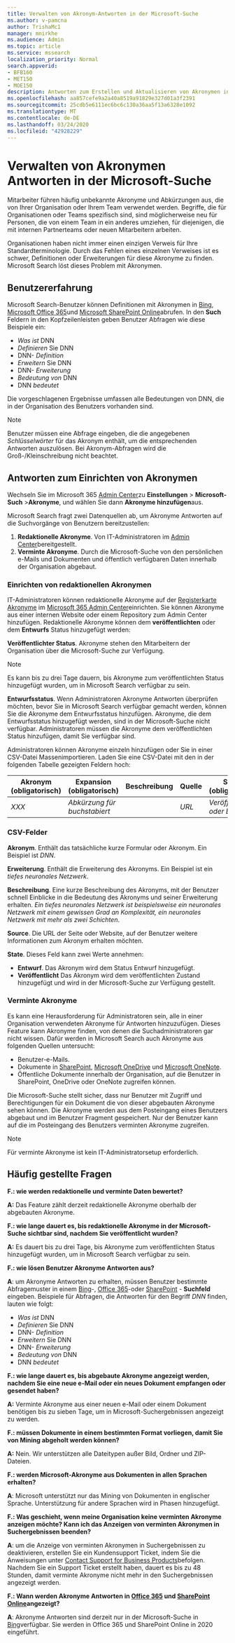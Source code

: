 ```yaml
---
title: Verwalten von Akronym-Antworten in der Microsoft-Suche
ms.author: v-pamcna
author: TrishaMc1
manager: mnirkhe
ms.audience: Admin
ms.topic: article
ms.service: mssearch
localization_priority: Normal
search.appverid:
- BFB160
- MET150
- MOE150
description: Antworten zum Erstellen und Aktualisieren von Akronymen in Microsoft Search
ms.openlocfilehash: aa857cefe9a2a40a8519a91829e327d01a3f2391
ms.sourcegitcommit: 25cdb5e6111ec6bc6c130a36aa5f13a6328e1092
ms.translationtype: MT
ms.contentlocale: de-DE
ms.lasthandoff: 03/24/2020
ms.locfileid: "42928229"
---
```

# <a name="manage-acronyms-answers-in-microsoft-search"></a>Verwalten von Akronymen Antworten in der Microsoft-Suche

Mitarbeiter führen häufig unbekannte Akronyme und Abkürzungen aus, die von Ihrer Organisation oder Ihrem Team verwendet werden. Begriffe, die für Organisationen oder Teams spezifisch sind, sind möglicherweise neu für Personen, die von einem Team in ein anderes umziehen, für diejenigen, die mit internen Partnerteams oder neuen Mitarbeitern arbeiten.

Organisationen haben nicht immer einen einzigen Verweis für Ihre Standardterminologie. Durch das Fehlen eines einzelnen Verweises ist es schwer, Definitionen oder Erweiterungen für diese Akronyme zu finden. Microsoft Search löst dieses Problem mit Akronymen.

## <a name="what-users-experience"></a>Benutzererfahrung
Microsoft Search-Benutzer können Definitionen mit Akronymen in [Bing](https://Bing.com), [Microsoft Office 365](https://Office.com)und [Microsoft SharePoint Online](https://products.office.com/sharepoint/collaboration)abrufen. In den **Such** Feldern in den Kopfzeilenleisten geben Benutzer Abfragen wie diese Beispiele ein:

- *Was ist* DNN
- *Definieren* Sie DNN
- DNN- *Definition*
- *Erweitern* Sie DNN
- DNN- *Erweiterung*
- *Bedeutung von* DNN
- DNN *bedeutet*

Die vorgeschlagenen Ergebnisse umfassen alle Bedeutungen von DNN, die in der Organisation des Benutzers vorhanden sind.

> [!NOTE]
> Benutzer müssen eine Abfrage eingeben, die die angegebenen *Schlüsselwörter* für das Akronym enthält, um die entsprechenden Antworten auszulösen. Bei Akronym-Abfragen wird die Groß-/Kleinschreibung nicht beachtet. 

## <a name="set-up-acronyms-answers"></a>Antworten zum Einrichten von Akronymen
Wechseln Sie im Microsoft 365 [Admin Center](https://admin.microsoft.com)zu **Einstellungen** > **Microsoft-Such** >**Akronyme**, und wählen Sie dann **Akronyme hinzufügen**aus. 

Microsoft Search fragt zwei Datenquellen ab, um Akronyme Antworten auf die Suchvorgänge von Benutzern bereitzustellen:

1.  **Redaktionelle Akronyme**. Von IT-Administratoren im [Admin Center](https://admin.microsoft.com)bereitgestellt.
2.  **Verminte Akronyme**. Durch die Microsoft-Suche von den persönlichen e-Mails und Dokumenten und öffentlich verfügbaren Daten innerhalb der Organisation abgebaut.

### <a name="set-up-editorial-acronyms"></a>Einrichten von redaktionellen Akronymen
IT-Administratoren können redaktionelle Akronyme auf der [Registerkarte Akronyme](https://admin.microsoft.com/Adminportal/Home#/MicrosoftSearch) im [Microsoft 365 Admin Center]( https://admin.microsoft.com)einrichten. Sie können Akronyme aus einer internen Website oder einem Repository zum Admin Center hinzufügen. Redaktionelle Akronyme können dem **veröffentlichten** oder dem **Entwurfs** Status hinzugefügt werden:

**Veröffentlichter Status**. Akronyme stehen den Mitarbeitern der Organisation über die Microsoft-Suche zur Verfügung.

> [!NOTE]
> Es kann bis zu drei Tage dauern, bis Akronyme zum veröffentlichten Status hinzugefügt wurden, um in Microsoft Search verfügbar zu sein.

**Entwurfsstatus**. Wenn Administratoren Akronyme Antworten überprüfen möchten, bevor Sie in Microsoft Search verfügbar gemacht werden, können Sie die Akronyme dem Entwurfsstatus hinzufügen. Akronyme, die dem Entwurfsstatus hinzugefügt werden, sind in der Microsoft-Suche nicht verfügbar. Administratoren müssen die Akronyme dem veröffentlichten Status hinzufügen, damit Sie verfügbar sind.

Administratoren können Akronyme einzeln hinzufügen oder Sie in einer CSV-Datei Massenimportieren. Laden Sie eine CSV-Datei mit den in der folgenden Tabelle gezeigten Feldern hoch:

| Akronym (obligatorisch) | Expansion (obligatorisch) | Beschreibung  | Quelle | Status (obligatorisch) |
| --------- | --------- | ---------- | --------- |--------- |
| *XXX* | *Abkürzung für buchstabiert* |  | *URL* | *Veröffentlicht oder Entwurf* |

### <a name="csv-fields"></a>CSV-Felder
**Akronym**. Enthält das tatsächliche kurze Formular oder Akronym. Ein Beispiel ist *DNN*.

**Erweiterung**. Enthält die Erweiterung des Akronyms. Ein Beispiel ist ein *tiefes neuronales Netzwerk*.

**Beschreibung**. Eine kurze Beschreibung des Akronyms, mit der Benutzer schnell Einblicke in die Bedeutung des Akronyms und seiner Erweiterung erhalten. *Ein tiefes neuronales Netzwerk ist beispielsweise ein neuronales Netzwerk mit einem gewissen Grad an Komplexität, ein neuronales Netzwerk mit mehr als zwei Schichten*.

**Source**. Die URL der Seite oder Website, auf der Benutzer weitere Informationen zum Akronym erhalten möchten.

**State**. Dieses Feld kann zwei Werte annehmen:

- **Entwurf**. Das Akronym wird dem Status Entwurf hinzugefügt.
- **Veröffentlicht** Das Akronym wird dem veröffentlichten Zustand hinzugefügt und wird in der Microsoft-Suche zur Verfügung gestellt.

### <a name="mined-acronyms"></a>Verminte Akronyme
Es kann eine Herausforderung für Administratoren sein, alle in einer Organisation verwendeten Akronyme für Antworten hinzuzufügen. Dieses Feature kann Akronyme finden, von denen die Suchadministratoren gar nicht wissen. Dafür werden in Microsoft Search auch Akronyme aus folgenden Quellen untersucht:

- Benutzer-e-Mails.
- Dokumente in [SharePoint](https://products.office.com/sharepoint/collaboration), [Microsoft OneDrive]( https://onedrive.live.com/about/) und [Microsoft OneNote](http://www.onenote.com/).
- Öffentliche Dokumente innerhalb der Organisation, auf die Benutzer in SharePoint, OneDrive oder OneNote zugreifen können.

Die Microsoft-Suche stellt sicher, dass nur Benutzer mit Zugriff und Berechtigungen für ein Dokument die von dieser abgebauten Akronyme sehen können. Die Akronyme werden aus dem Posteingang eines Benutzers abgebaut und im Benutzer Fragment gespeichert. Nur der Benutzer kann auf die im Posteingang des Benutzers verminten Akronyme zugreifen.

> [!NOTE]
> Für verminte Akronyme ist kein IT-Administratorsetup erforderlich.

## <a name="frequently-asked-questions"></a>Häufig gestellte Fragen
**F.: wie werden redaktionelle und verminte Daten bewertet?**

**A:** Das Feature zählt derzeit redaktionelle Akronyme oberhalb der abgebauten Akronyme.

**F.: wie lange dauert es, bis redaktionelle Akronyme in der Microsoft-Suche sichtbar sind, nachdem Sie veröffentlicht wurden?**

**A:**  Es dauert bis zu drei Tage, bis Akronyme zum veröffentlichten Status hinzugefügt wurden, um in Microsoft Search verfügbar zu sein. 

**F.: wie lösen Benutzer Akronyme Antworten aus?**

**A**: um Akronyme Antworten zu erhalten, müssen Benutzer bestimmte Abfragemuster in einem [Bing](https://bing.com)-, [Office 365](https://Office.com)-oder [SharePoint](https://products.office.com/sharepoint/collaboration) - **Suchfeld** eingeben. Beispiele für Abfragen, die Antworten für den Begriff *DNN* finden, lauten wie folgt:

- *Was ist* DNN
- *Definieren* Sie DNN
- DNN- *Definition*
- *Erweitern* Sie DNN
- DNN- *Erweiterung*
- *Bedeutung von* DNN
- DNN *bedeutet*

**F.: wie lange dauert es, bis abgebaute Akronyme angezeigt werden, nachdem Sie eine neue e-Mail oder ein neues Dokument empfangen oder gesendet haben?**

**A:** Verminte Akronyme aus einer neuen e-Mail oder einem Dokument benötigen bis zu sieben Tage, um in Microsoft-Suchergebnissen angezeigt zu werden.

**F.: müssen Dokumente in einem bestimmten Format vorliegen, damit Sie von Mining abgeholt werden können?**

**A:** Nein. Wir unterstützen alle Dateitypen außer Bild, Ordner und ZIP-Dateien.

**F.: werden Microsoft-Akronyme aus Dokumenten in allen Sprachen erhalten?**

**A**: Microsoft unterstützt nur das Mining von Dokumenten in englischer Sprache. Unterstützung für andere Sprachen wird in Phasen hinzugefügt.

**F.: Was geschieht, wenn meine Organisation keine verminten Akronyme anzeigen möchte? Kann ich das Anzeigen von verminten Akronymen in Suchergebnissen beenden?**

**A**: um die Anzeige von verminten Akronymen in Suchergebnissen zu deaktivieren, erstellen Sie ein Kundensupport Ticket, indem Sie die Anweisungen unter [Contact Support for Business Products](https://docs.microsoft.com/office365/admin/contact-support-for-business-products?redirectSourcePath=%252fen-us%252farticle%252fContact-Office-365-for-business-support-32a17ca7-6fa0-4870-8a8d-e25ba4ccfd4b&view=o365-worldwide&tabs=online#BKMK_call_support)befolgen.
Nachdem Sie ein Support Ticket erstellt haben, dauert es bis zu 48 Stunden, damit verminte Akronyme nicht mehr in den Suchergebnissen angezeigt werden. 

**F.: Wann werden Akronyme Antworten in [Office 365](https://Office.com) und [SharePoint Online](https://products.office.com/sharepoint/collaboration)angezeigt?**

**A**: Akronyme Antworten sind derzeit nur in der Microsoft-Suche in [Bing](https://bing.com)verfügbar. Sie werden in Office 365 und SharePoint Online in 2020 eingeführt.
